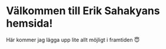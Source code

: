 # Välkommen till Erik Sahakyans hemsida!

Här kommer jag lägga upp lite allt möjligt i framtiden 😇

```{tableofcontents}
```

